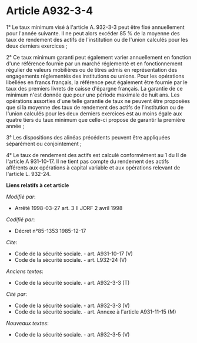 # Article A932-3-4

1° Le taux minimum visé à l'article A. 932-3-3 peut être fixé annuellement pour l'année suivante. Il ne peut alors excéder 85
% de la moyenne des taux de rendement des actifs de l'institution ou de l'union calculés pour les deux derniers exercices ; 

2° Ce taux minimum garanti peut également varier annuellement en fonction d'une référence fournie par un marché réglementé et
en fonctionnement régulier de valeurs mobilières ou de titres admis en représentation des engagements réglementés des
institutions ou unions. Pour les opérations libellées en francs français, la référence peut également être fournie par le
taux des premiers livrets de caisse d'épargne français. La garantie de ce minimum n'est donnée que pour une période maximale
de huit ans. Les opérations assorties d'une telle garantie de taux ne peuvent être proposées que si la moyenne des taux de
rendement des actifs de l'institution ou de l'union calculés pour les deux derniers exercices est au moins égale aux quatre
tiers du taux minimum que celle-ci propose de garantir la première année ; 

3° Les dispositions des alinéas précédents peuvent être appliquées séparément ou conjointement ; 

4° Le taux de rendement des actifs est calculé conformément au 1 du II de l'article A 931-10-17. Il ne tient pas compte du
rendement des actifs afférents aux opérations à capital variable et aux opérations relevant de l'article L. 932-24.

**Liens relatifs à cet article**

_Modifié par_:

  - Arrêté 1998-03-27 art. 3 II JORF 2 avril 1998

_Codifié par_:

  - Décret n°85-1353 1985-12-17

_Cite_:

  - Code de la sécurité sociale. - art. A931-10-17 (V)
  - Code de la sécurité sociale. - art. L932-24 (V)

_Anciens textes_:

  - Code de la sécurité sociale. - art. A932-3-3 (T)

_Cité par_:

  - Code de la sécurité sociale. - art. A932-3-3 (V)
  - Code de la sécurité sociale. - art. Annexe à l'article A931-11-15 (M)

_Nouveaux textes_:

  - Code de la sécurité sociale. - art. A932-3-5 (V)

